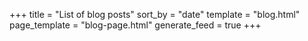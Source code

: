 +++
title = "List of blog posts"
sort_by = "date"
template = "blog.html"
page_template = "blog-page.html"
generate_feed = true
+++
